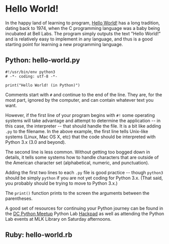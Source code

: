 # Hello World!

In the happy land of learning to program, [Hello
World!](http://en.wikipedia.org/wiki/%22Hello,_world!%22_program) has
a long tradition, dating back to 1974, when the C programming language
was a baby being incubated at Bell Labs. The program simply outputs
the text "Hello World!" and is relatively easy to implement in any
language, and thus is a good starting point for learning a new
programming language.

## Python: hello-world.py

    #!/usr/bin/env python3
    # -*- coding: utf-8 -*-

    print("Hello World! (in Python)")

Comments start with `#` and continue to the end of the line. They are,
for the most part, ignored by the computer, and can contain whatever
text you want.

However, if the first line of your program begins with `#!` some
operating systems will take advantage and attempt to determine the
application -- in this case, the interpreter -- that should handle the
file. It is a bit like adding `.py` to the filename. In the above
example, the first line tells Unix-like systems (Linux, Mac OS X, etc)
that the code should be interpreted with Python 3.x (3.0 and beyond).

The second line is less common. Without getting too bogged down in
details, it tells some systems how to handle characters that are outside
of the American character set (alphabetical, numeric, and punctuation). 

Adding the first two lines to each `.py` file is good practice --
though `python3` should be simply `python` if you are not yet coding
for Python 3.x. (That said, you probably should be trying to move to
Python 3.x.)

The `print()` function prints to the screen the arguments between the
parentheses.

A good set of resources for continuing your Python journey can be
found in the [DC Python Meetup](http://www.meetup.com/DCPython/)
Python Lab
[Hackpad](https://pythondc.hackpad.com/Resources-3e0FfVoNQep) as well
as attending the Python Lab events at MLK Library on Saturday
afternoons.

## Ruby: hello-world.rb
